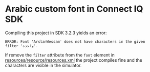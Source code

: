 # Arabic custom font in Connect IQ SDK

Compiling this project in SDK 3.2.3 yields an error:

    ERROR: Font 'ArslanWessam' does not have characters in the given filter 'واحدة'.

If remove the `filter` attribute from the `font` element in
[resources/resource/resources.xml](resources/resource/resources.xml)
the project compiles fine and the characters are visible in the simulator.
